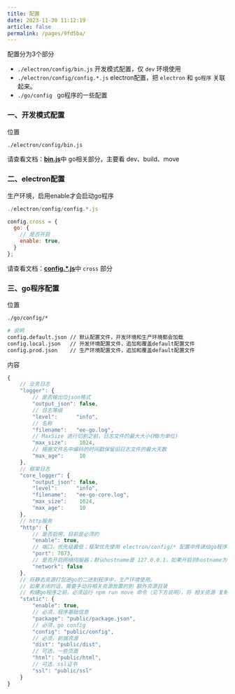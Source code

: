 ```yaml
---
title: 配置
date: 2023-11-30 11:12:19
article: false
permalink: /pages/9fd5ba/
---
```


配置分为3个部分
- `./electron/config/bin.js` 开发模式配置，仅 `dev` 环境使用
- `./electron/config/config.*.js` electron配置，把 `electron` 和 `go程序` 关联起来。
- `./go/config ` go程序的一些配置

### 一、开发模式配置
位置
```bash
./electron/config/bin.js
```

请查看文档：[**bin.js**](/pages/c492f8/)中 go相关部分，主要看 dev、build、move

### 二、electron配置
生产环境，启用enable才会启动go程序
```javascript
./electron/config/config.*.js

config.cross = {
  go: {
    // 是否开启
    enable: true,
  }
}; 
```

请查看文档：[**config.*.js**](/pages/f7cbf9/)中 `cross` 部分

### 三、go程序配置
位置
```bash
./go/config/*

# 说明
config.default.json // 默认配置文件，开发环境和生产环境都会加载
config.local.json   // 开发环境配置文件，追加和覆盖default配置文件
config.prod.json    // 生产环境配置文件，追加和覆盖default配置文件
```

内容
```javascript
{
    // 业务日志
    "logger": {
        // 是否输出位json格式
        "output_json": false, 
        // 日志等级 
        "level":      "info",
        // 名称
		"filename":   "ee-go.log",
        // MaxSize 进行切割之前，日志文件的最大大小(MB为单位)
		"max_size":    1024,
        // 根据文件名中编码的时间戳保留旧日志文件的最大天数
		"max_age":     10
    },
    // 框架日志
    "core_logger": {
        "output_json": false,
        "level":      "info",
		"filename":   "ee-go-core.log",
		"max_size":    1024,
		"max_age":     10
    },
    // http服务
    "http": {
        // 是否启用，目前是必须的
        "enable": true,
        // 端口，优先级最低；框架优先使用 electron/config/* 配置中传递给go程序的端口
        "port": 7073,
        // 是否开启网络伺服器；默认hostname是 127.0.0.1，如果开启则hostname为 0.0.0.0
        "network": false
    },
    // 将静态资源打包进go的二进制程序中，生产环境使用。
    // 如果关闭的话，需要手动将相关资源放置的到 额外资源目录
    // 构建go程序之前，必须运行 npm run move 命令（见下方说明），将 相关资源 复制到 ./go/public/
    "static": {
        "enable": true,
        // 必须，程序基础信息
        "package": "public/package.json",
        // 必须，go config
        "config": "public/config",
        // 必须，前端资源
        "dist": "public/dist",
        // 可选，一些页面
        "html": "public/html",
        // 可选，ssl证书
        "ssl": "public/ssl"
    }
}
```



